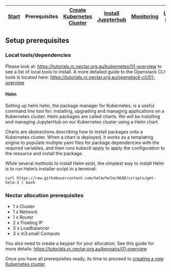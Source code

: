 | [Start](README.md) | Prerequisites | [Create Kubernetes Cluster](cluster-setup.md) | [Install Jupyterhub](jupyterhub-setup.md) | [Monitoring](monitoring.md) | [Useful Links](links.md) | [Credits](credits.md) |
| ------------------ | ------------- | --------------------------------------------- | ----------------------------------------- | --------------------------- | ------------------------ | --------------------- |

## Setup prerequisites

### Local tools/dependencies

Please look at: https://tutorials.rc.nectar.org.au/kubernetes/01-overview to see a list of local tools to install. A more detailed guide to the Openstack CLI tools is located here: https://tutorials.rc.nectar.org.au/openstack-cli/01-overview

#### Helm

Setting up helm
helm, the package manager for Kubernetes, is a useful command line tool for: installing, upgrading and managing applications on a Kubernetes cluster. Helm packages are called charts. We will be installing and managing JupyterHub on our Kubernetes cluster using a Helm chart.

Charts are abstractions describing how to install packages onto a Kubernetes cluster. When a chart is deployed, it works as a templating engine to populate multiple yaml files for package dependencies with the required variables, and then runs kubectl apply to apply the configuration to the resource and install the package.

While several methods to install Helm exist, the simplest way to install Helm is to run Helm’s installer script in a terminal:

```
curl https://raw.githubusercontent.com/helm/helm/HEAD/scripts/get-helm-3 | bash
```

### Nectar allocation prerequisites

- 1 x Cluster
- 1 x Network
- 1 x Router
- 2 x Floating IP
- 3 x Loadbalancer
- 3 x m3.small Compute

You also need to create a keypair for your allocation. See this guide for more details: https://tutorials.rc.nectar.org.au/keypairs/01-overview

Once you have all prerequisites ready, its time to proceed to [creating a new Kubernetes cluster](cluster-setup.md)
